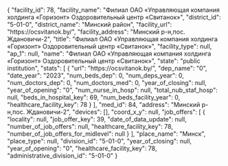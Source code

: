 {
    "facility_id": 78,
    "facility_name": "Филиал ОАО «Управляющая компания холдинга «Горизонт» Оздоровительный центр «Свитанок»",
    "district_id": "5-01-0",
    "district_name": "Минский район",
    "facility_url": "https:\/\/ocsvitanok.by\/",
    "facility_address": "Минский р-н,пос. Ждановичи-2",
    "title": "Филиал ОАО «Управляющая компания холдинга «Горизонт» Оздоровительный центр «Свитанок»",
    "facility_type": null,
    "ap_1": null,
    "name": "Филиал ОАО «Управляющая компания холдинга «Горизонт» Оздоровительный центр «Свитанок»",
    "state": "public institution",
    "stats": [
        {
            "url": "https:\/\/ocsvitanok.by\/",
            "dep_name": "0",
            "date_year": "2023",
            "num_beds_dep": 0,
            "num_deps_year": 0,
            "num_doctors_dep": 0,
            "num_doctors_med": 0,
            "year_of_closing": null,
            "year_of_opening": "0",
            "num_nurse_in_hosp": null,
            "total_nub_staf_hosp": null,
            "beds_in_hospital_key": 69,
            "num_beds_facility_year": 0,
            "healthcare_facility_key": 78
        }
    ],
    "med_id": 84,
    "address": "Минский р-н,пос. Ждановичи-2",
    "devices": [],
    "coord_x_y": null,
    "job_offers": [
        {
            "locality": null,
            "job_offer_key": 39,
            "date_of_data_update": null,
            "number_of_job_offers": null,
            "healthcare_facility_key": 78,
            "number_of_job_offers_for_midlevel": null
        }
    ],
    "place_name": "Минск",
    "place_type": null,
    "division_id": "5-01-0",
    "year_of_closing": null,
    "year_of_opening": "0",
    "healthcare_facility_key": 78,
    "administrative_division_id": "5-01-0"
}